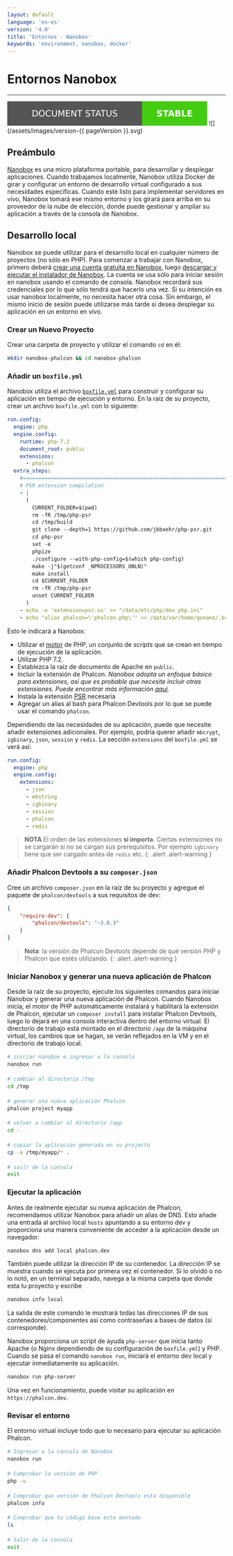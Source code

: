 ```yaml
---
layout: default
language: 'es-es'
version: '4.0'
title: 'Entornos - Nanobox'
keywords: 'environment, nanobox, docker'
---
```


# Entornos Nanobox

* * *

![](/assets/images/document-status-stable-success.svg) ![](/assets/images/version-{{ pageVersion }}.svg)

## Preámbulo

[Nanobox](https://nanobox.io) es una micro plataforma portable, para desarrollar y desplegar aplicaciones. Cuando trabajamos localmente, Nanobox utiliza Docker de girar y configurar un entorno de desarrollo virtual configurado a sus necesidades específicas. Cuando esté listo para implementar servidores en vivo, Nanobox tomará ese mismo entorno y los girará para arriba en su proveedor de la nube de elección, donde puede gestionar y ampliar su aplicación a través de la consola de Nanobox.

## Desarrollo local

Nanobox se puede utilizar para el desarrollo local en cualquier número de proyectos (no sólo en PHP). Para comenzar a trabajar con Nanobox, primero deberá [crear una cuenta gratuita en Nanobox](https://dashboard.nanobox.io/users/register), luego [descargar y ejecutar el instalador de Nanobox](https://dashboard.nanobox.io/download). La cuenta se usa sólo para iniciar sesión en nanobox usando el comando de consola. Nanobox recordará sus credenciales por lo que sólo tendrá que hacerlo una vez. Si su intención es usar nanobox localmente, no necesita hacer otra cosa. Sin embargo, el mismo inicio de sesión puede utilizarse más tarde si desea desplegar su aplicación en un entorno en vivo.

### Crear un Nuevo Proyecto

Crear una carpeta de proyecto y utilizar el comando `cd` en él:

```bash
mkdir nanobox-phalcon && cd nanobox-phalcon
```

### Añadir un `boxfile.yml`

Nanobox utiliza el archivo [`boxfile.yml`](https://docs.nanobox.io/boxfile/) para construir y configurar su aplicación en tiempo de ejecución y entorno. En la raíz de su proyecto, crear un archivo `boxfile.yml` con lo siguiente:

```yaml
run.config:
  engine: php
  engine.config:
    runtime: php-7.2
    document_root: public
    extensions:
      - phalcon
  extra_steps:
    #===========================================================================
    # PSR extension compilation
    - |
      (
        CURRENT_FOLDER=$(pwd)
        rm -fR /tmp/php-psr
        cd /tmp/build
        git clone --depth=1 https://github.com/jbboehr/php-psr.git
        cd php-psr
        set -e
        phpize
        ./configure --with-php-config=$(which php-config)
        make -j"$(getconf _NPROCESSORS_ONLN)"
        make install
        cd $CURRENT_FOLDER
        rm -fR /tmp/php-psr
        unset CURRENT_FOLDER
      )
    - echo -e 'extension=psr.so' >> "/data/etc/php/dev_php.ini"
    - echo "alias phalcon=\'phalcon.php\'" >> /data/var/home/gonano/.bashrc
```

Esto le indicará a Nanobox:

- Utilizar el [motor](https://docs.nanobox.io/engines/) de PHP, un conjunto de *scripts* que se crean en tiempo de ejecución de la aplicación.
- Utilizar PHP 7.2.
- Establezca la raíz de documento de Apache en `public`.
- Incluir la extensión de Phalcon. *Nanobox adopta un enfoque básico para extensiones, así que es probable que necesite incluir otras extensiones. Puede encontrar más información [aquí](https://guides.nanobox.io/php/phalcon/php-extensions/).*
- Instala la extensión [PSR](https://github.com/jbboehr/php-psr.git) necesaria
- Agregar un alias al bash para Phalcon Devtools por lo que se puede usar el comando `phalcon`.

Dependiendo de las necesidades de su aplicación, puede que necesite añadir extensiones adicionales. Por ejemplo, podría querer añadir `mbcrypt`, `igbinary`, `json`, `session` y `redis`. La sección `extensions` del `boxfile.yml` se verá así:

```yaml
run.config:
  engine: php
  engine.config:
    extensions:
      - json
      - mbstring
      - igbinary
      - session
      - phalcon
      - redis
```

> **NOTA** El orden de las extensiones **si importa**. Ciertas extensiones no se cargarán si no se cargan sus prerequisitos. Por ejemplo `igbinary` tiene que ser cargado antes de `redis` etc.
{: .alert .alert-warning }

### Añadir Phalcon Devtools a su `composer.json`

Cree un archivo `composer.json` en la raíz de su proyecto y agregue el paquete de `phalcon/devtools` a sus requisitos de dev:

```json
{
    "require-dev": {
        "phalcon/devtools": "~3.0.3"
    }
}
```

> **Nota**: la versión de Phalcon Devtools depende de qué versión PHP y Phalcon que estés utilizando.
{: .alert .alert-warning }

### Iniciar Nanobox y generar una nueva aplicación de Phalcon

Desde la raíz de su proyecto, ejecute los siguientes comandos para iniciar Nanobox y generar una nueva aplicación de Phalcon. Cuando Nanobox inicia, el motor de PHP automáticamente instalará y habilitará la extensión de Phalcon, ejecutar un `composer install` para instalar Phalcon Devtools, luego lo dejará en una consola interactiva dentro del entorno virtual. El directorio de trabajo está montado en el directorio `/app` de la máquina virtual, los cambios que se hagan, se verán reflejados en la VM y en el directorio de trabajo local.

```bash
# iniciar nanobox e ingresar a la consola
nanobox run

# cambiar al directorio /tmp
cd /tmp

# generar una nueva aplicación Phalcon
phalcon project myapp

# volver a cambiar al directorio /app
cd -

# copiar la aplicación generada en su projecto
cp -a /tmp/myapp/* .

# sailr de la consola
exit
```

### Ejecutar la aplicación

Antes de realmente ejecutar su nueva aplicación de Phalcon, recomendamos utilizar Nanobox para añadir un alias de DNS. Esto añade una entrada al archivo local `hosts` apuntando a su entorno dev y proporciona una manera conveniente de acceder a la aplicación desde un navegador.

```bash
nanobox dns add local phalcon.dev
```

También puede utilizar la dirección IP de su contenedor. La dirección IP se muestra cuando se ejecuta por primera vez el contenedor. Si lo olvidó o no lo notó, en un terminal separado, navega a la misma carpeta que donde esta tu proyecto y escribe

```bash
nanobox info local
```

La salida de este comando le mostrará todas las direcciones IP de sus contenedores/componentes así como contraseñas a bases de datos (si corresponde).

Nanobox proporciona un script de ayuda `php-server` que inicia tanto Apache (o Nginx dependiendo de su configuración de `boxfile.yml`) y PHP. Cuando se pasa el comando `nanobox run`, iniciará el entorno dev local y ejecutar inmediatamente su aplicación.

```bash
nanobox run php-server
```

Una vez en funcionamiento, puede visitar su aplicación en `https://phalcon.dev`.

### Revisar el entorno

El entorno virtual incluye todo que lo necesario para ejecutar su aplicación Phalcon.

```bash
# Ingresar a la consola de Nanobox
nanobox run

# Comprobar la versión de PHP
php -v

# Comprobar que versión de Phalcon Devtools esta disponible
phalcon info

# Comprobar que tu código base este montado
ls

# Salir de la consola
exit
```
